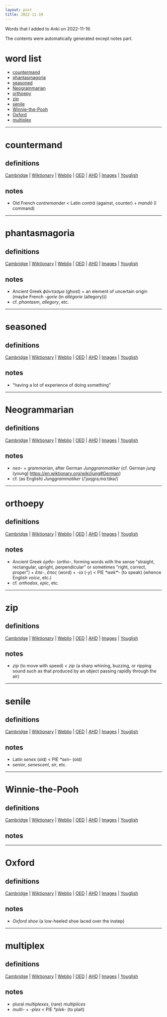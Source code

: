 ```yaml
---
layout: post
title: 2022-11-19
---
```


Words that I added to Anki on 2022-11-19.

The contents were automatically generated except notes part.
# word list
- [countermand](#countermand)
- [phantasmagoria](#phantasmagoria)
- [seasoned](#seasoned)
- [Neogrammarian](#neogrammarian)
- [orthoepy](#orthoepy)
- [zip](#zip)
- [senile](#senile)
- [Winnie-the-Pooh](#winnie-the-pooh)
- [Oxford](#oxford)
- [multiplex](#multiplex)

---

# countermand
## definitions
[Cambridge](https://dictionary.cambridge.org/us/dictionary/english/countermand)
|
[Wiktionary](https://en.wiktionary.org/wiki/countermand#English)
|
[Weblio](https://ejje.weblio.jp/content_find?query=countermand&searchType=exact)
|
[OED](https://www.oed.com/search?q=countermand)
|
[AHD](https://www.ahdictionary.com/word/search.html?q=countermand)
|
[Images](https://www.google.com/search?tbm=isch&q=countermand)
|
[Youglish](https://youglish.com/pronounce/countermand/english/us)

## notes
- Old French *contremander* &lt; Latin *contrā* (against, counter) + *mandō* (I command)

---

# phantasmagoria
## definitions
[Cambridge](https://dictionary.cambridge.org/us/dictionary/english/phantasmagoria)
|
[Wiktionary](https://en.wiktionary.org/wiki/phantasmagoria#English)
|
[Weblio](https://ejje.weblio.jp/content_find?query=phantasmagoria&searchType=exact)
|
[OED](https://www.oed.com/search?q=phantasmagoria)
|
[AHD](https://www.ahdictionary.com/word/search.html?q=phantasmagoria)
|
[Images](https://www.google.com/search?tbm=isch&q=phantasmagoria)
|
[Youglish](https://youglish.com/pronounce/phantasmagoria/english/us)

## notes
- Ancient Greek *ϕάντασμα* (ghost) + an element of uncertain origin (maybe French *-gorie* (in *allégorie* (allegory)))
- cf. *phantasm*, *allegory*, etc.

---

# seasoned
## definitions
[Cambridge](https://dictionary.cambridge.org/us/dictionary/english/seasoned)
|
[Wiktionary](https://en.wiktionary.org/wiki/seasoned#English)
|
[Weblio](https://ejje.weblio.jp/content_find?query=seasoned&searchType=exact)
|
[OED](https://www.oed.com/search?q=seasoned)
|
[AHD](https://www.ahdictionary.com/word/search.html?q=seasoned)
|
[Images](https://www.google.com/search?tbm=isch&q=seasoned)
|
[Youglish](https://youglish.com/pronounce/seasoned/english/us)

## notes
- "having a lot of experience of doing something"

---

# Neogrammarian
## definitions
[Cambridge](https://dictionary.cambridge.org/us/dictionary/english/Neogrammarian)
|
[Wiktionary](https://en.wiktionary.org/wiki/Neogrammarian#English)
|
[Weblio](https://ejje.weblio.jp/content_find?query=Neogrammarian&searchType=exact)
|
[OED](https://www.oed.com/search?q=Neogrammarian)
|
[AHD](https://www.ahdictionary.com/word/search.html?q=Neogrammarian)
|
[Images](https://www.google.com/search?tbm=isch&q=Neogrammarian)
|
[Youglish](https://youglish.com/pronounce/Neogrammarian/english/us)

## notes
- *neo-* + *grammarian*, after German *Junggrammatiker* (cf. German *jung* (young) <https://en.wiktionary.org/wiki/jung#German>)
- cf. (as English) *Junggrammatiker* (/ˈjʊŋɡraˌmɑːtɪkə/)

---

# orthoepy
## definitions
[Cambridge](https://dictionary.cambridge.org/us/dictionary/english/orthoepy)
|
[Wiktionary](https://en.wiktionary.org/wiki/orthoepy#English)
|
[Weblio](https://ejje.weblio.jp/content_find?query=orthoepy&searchType=exact)
|
[OED](https://www.oed.com/search?q=orthoepy)
|
[AHD](https://www.ahdictionary.com/word/search.html?q=orthoepy)
|
[Images](https://www.google.com/search?tbm=isch&q=orthoepy)
|
[Youglish](https://youglish.com/pronounce/orthoepy/english/us)

## notes
- Ancient Greek *ὀρθο-* (*ortho-*, forming words with the sense "straight, rectangular, upright, perpendicular" or sometimes "right, correct, proper") + *ἔπε-*, *ἔπος* (word) + *-ία* (*-y*) &lt; PIE *\*wekʷ-* (to speak) (whence English *voice*, etc.)
- cf. *orthodox*, *epic*, etc.

---

# zip
## definitions
[Cambridge](https://dictionary.cambridge.org/us/dictionary/english/zip)
|
[Wiktionary](https://en.wiktionary.org/wiki/zip#English)
|
[Weblio](https://ejje.weblio.jp/content_find?query=zip&searchType=exact)
|
[OED](https://www.oed.com/search?q=zip)
|
[AHD](https://www.ahdictionary.com/word/search.html?q=zip)
|
[Images](https://www.google.com/search?tbm=isch&q=zip)
|
[Youglish](https://youglish.com/pronounce/zip/english/us)

## notes
- *zip* (to move with speed) &lt; *zip* (a sharp whining, buzzing, or ripping sound such as that produced by an object passing rapidly through the air)

---

# senile
## definitions
[Cambridge](https://dictionary.cambridge.org/us/dictionary/english/senile)
|
[Wiktionary](https://en.wiktionary.org/wiki/senile#English)
|
[Weblio](https://ejje.weblio.jp/content_find?query=senile&searchType=exact)
|
[OED](https://www.oed.com/search?q=senile)
|
[AHD](https://www.ahdictionary.com/word/search.html?q=senile)
|
[Images](https://www.google.com/search?tbm=isch&q=senile)
|
[Youglish](https://youglish.com/pronounce/senile/english/us)

## notes
- Latin *senex* (old) &lt; PIE *\*sen-* (old)
- *senior*, *senescent*, *sir*, etc.

---

# Winnie-the-Pooh
## definitions
[Cambridge](https://dictionary.cambridge.org/us/dictionary/english/Winnie-the-Pooh)
|
[Wiktionary](https://en.wiktionary.org/wiki/Winnie-the-Pooh#English)
|
[Weblio](https://ejje.weblio.jp/content_find?query=Winnie-the-Pooh&searchType=exact)
|
[OED](https://www.oed.com/search?q=Winnie-the-Pooh)
|
[AHD](https://www.ahdictionary.com/word/search.html?q=Winnie-the-Pooh)
|
[Images](https://www.google.com/search?tbm=isch&q=Winnie-the-Pooh)
|
[Youglish](https://youglish.com/pronounce/Winnie-the-Pooh/english/us)

## notes

---

# Oxford
## definitions
[Cambridge](https://dictionary.cambridge.org/us/dictionary/english/Oxford)
|
[Wiktionary](https://en.wiktionary.org/wiki/Oxford#English)
|
[Weblio](https://ejje.weblio.jp/content_find?query=Oxford&searchType=exact)
|
[OED](https://www.oed.com/search?q=Oxford)
|
[AHD](https://www.ahdictionary.com/word/search.html?q=Oxford)
|
[Images](https://www.google.com/search?tbm=isch&q=Oxford)
|
[Youglish](https://youglish.com/pronounce/Oxford/english/us)

## notes
- *Oxford shoe* (a low-heeled shoe laced over the instep)

---

# multiplex
## definitions
[Cambridge](https://dictionary.cambridge.org/us/dictionary/english/multiplex)
|
[Wiktionary](https://en.wiktionary.org/wiki/multiplex#English)
|
[Weblio](https://ejje.weblio.jp/content_find?query=multiplex&searchType=exact)
|
[OED](https://www.oed.com/search?q=multiplex)
|
[AHD](https://www.ahdictionary.com/word/search.html?q=multiplex)
|
[Images](https://www.google.com/search?tbm=isch&q=multiplex)
|
[Youglish](https://youglish.com/pronounce/multiplex/english/us)

## notes
- plural *multiplexes*, (rare) *multiplices*
- *multi-* + *-plex* &lt; PIE *\*plek-* (to plait)

